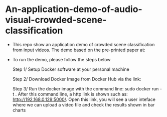 # An-application-demo-of-audio-visual-crowded-scene-classification

* This repo show an application demo of crowded scene classification from input videos. The demo based on the pre-printed paper at:

* To run the demo, please follow the steps below
  
    Step 1/ Setup Docker software at your personal machine

    Step 2/ Download Docker Image from Docker Hub via the link:

    Step 3/ Run the docker image with the command line:  sudo docker run -t <Docker image ID>. After this command line, a http link is shown such as: http://192.168.0.129:5000/. Open this link, you will see a user inteface where we can upload a video file and check the results shown in bar charts
